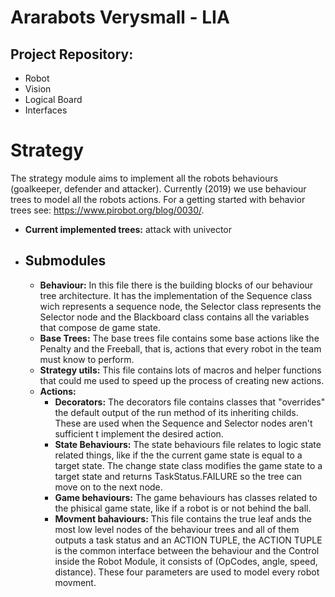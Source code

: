 # Ararabots Verysmall - LIA

## Project Repository:
* Robot
* Vision
* Logical Board
* Interfaces

# Strategy
The strategy module aims to implement all the robots behaviours (goalkeeper, defender and attacker). Currently (2019) we use behaviour trees to model all the robots actions. For a getting started with behavior trees see: https://www.pirobot.org/blog/0030/.

- **Current implemented trees:** attack with univector

- ## **Submodules**
    - **Behaviour:** In this file there is the building blocks of our behaviour tree architecture. It has the implementation of the Sequence class wich represents a sequence node, the Selector class represents the Selector node and the Blackboard class contains all the variables that compose de game state.
    - **Base Trees:** The base trees file contains some base actions like the Penalty and the Freeball, that is, actions that every robot in the team must know to perform.
    - **Strategy utils:** This file contains lots of macros and helper functions that could me used to speed up the process of creating new actions.
    - **Actions:**
        - **Decorators:** The decorators file contains classes that "overrides" the default output of the run method of its inheriting childs. These are used when the Sequence and Selector nodes aren't sufficient t implement the desired action.
        - **State Behaviours:** The state behaviours file relates to logic state related things, like if the the current game state is equal to a target state. The change state class modifies the game state to a target state and returns TaskStatus.FAILURE so the tree can move on to the next node.
        - **Game behaviours:** The game behaviours has classes related to the phisical game state, like if a robot is or not behind the ball.
        - **Movment bahaviours:** This file contains the true leaf ands the most low level nodes of the behaviour trees and all of them outputs a task status and an ACTION TUPLE, the ACTION TUPLE is the common interface between the behaviour and the Control inside the Robot Module, it consists of (OpCodes, angle, speed, distance). These four parameters are used to model every robot movment.
